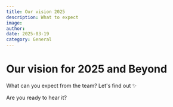 ```yaml
---
title: Our vision 2025
description: What to expect
image:
author:
date: 2025-03-19
category: General
---
```


# Our vision for 2025 and Beyond

What can you expect from the team? Let's find out :sparkles:

Are you ready to hear it?
